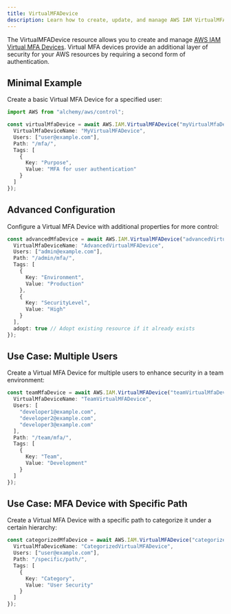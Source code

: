 ```yaml
---
title: VirtualMFADevice
description: Learn how to create, update, and manage AWS IAM VirtualMFADevices using Alchemy Cloud Control.
---
```



The VirtualMFADevice resource allows you to create and manage [AWS IAM Virtual MFA Devices](https://docs.aws.amazon.com/iam/latest/userguide/). Virtual MFA devices provide an additional layer of security for your AWS resources by requiring a second form of authentication.

## Minimal Example

Create a basic Virtual MFA Device for a specified user:

```ts
import AWS from "alchemy/aws/control";

const virtualMfaDevice = await AWS.IAM.VirtualMFADevice("myVirtualMfaDevice", {
  VirtualMfaDeviceName: "MyVirtualMFADevice",
  Users: ["user@example.com"],
  Path: "/mfa/",
  Tags: [
    {
      Key: "Purpose",
      Value: "MFA for user authentication"
    }
  ]
});
```

## Advanced Configuration

Configure a Virtual MFA Device with additional properties for more control:

```ts
const advancedMfaDevice = await AWS.IAM.VirtualMFADevice("advancedVirtualMfaDevice", {
  VirtualMfaDeviceName: "AdvancedVirtualMFADevice",
  Users: ["admin@example.com"],
  Path: "/admin/mfa/",
  Tags: [
    {
      Key: "Environment",
      Value: "Production"
    },
    {
      Key: "SecurityLevel",
      Value: "High"
    }
  ],
  adopt: true // Adopt existing resource if it already exists
});
```

## Use Case: Multiple Users

Create a Virtual MFA Device for multiple users to enhance security in a team environment:

```ts
const teamMfaDevice = await AWS.IAM.VirtualMFADevice("teamVirtualMfaDevice", {
  VirtualMfaDeviceName: "TeamVirtualMFADevice",
  Users: [
    "developer1@example.com",
    "developer2@example.com",
    "developer3@example.com"
  ],
  Path: "/team/mfa/",
  Tags: [
    {
      Key: "Team",
      Value: "Development"
    }
  ]
});
```

## Use Case: MFA Device with Specific Path

Create a Virtual MFA Device with a specific path to categorize it under a certain hierarchy:

```ts
const categorizedMfaDevice = await AWS.IAM.VirtualMFADevice("categorizedVirtualMfaDevice", {
  VirtualMfaDeviceName: "CategorizedVirtualMFADevice",
  Users: ["user@example.com"],
  Path: "/specific/path/",
  Tags: [
    {
      Key: "Category",
      Value: "User Security"
    }
  ]
});
```
